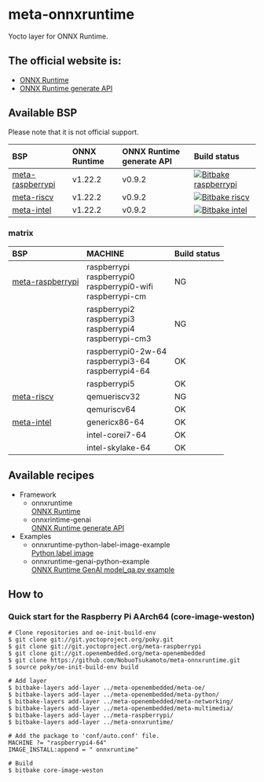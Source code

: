 # meta-onnxruntime

Yocto layer for ONNX Runtime.

## The official website is:
- [ONNX Runtime](https://onnxruntime.ai/)
- [ONNX Runtime generate API](https://onnxruntime.ai/docs/genai/)


## Available BSP

Please note that it is not official support.

| BSP | ONNX Runtime | ONNX Runtime generate API |Build status |
| :-- | :-- | :-- | :-- |
| [meta-raspberrypi](https://github.com/agherzan/meta-raspberrypi) | v1.22.2 | v0.9.2 |[![Bitbake raspberrypi](https://github.com/NobuoTsukamoto/meta-onnxruntime/actions/workflows/build_rpi.yml/badge.svg?branch=main)](https://github.com/NobuoTsukamoto/meta-onnxruntime/actions/workflows/build_rpi.yml) |
| [meta-riscv](https://github.com/riscv/meta-riscv) | v1.22.2 | v0.9.2 | [![Bitbake riscv](https://github.com/NobuoTsukamoto/meta-onnxruntime/actions/workflows/build_riscv.yml/badge.svg?branch=main)](https://github.com/NobuoTsukamoto/meta-onnxruntime/actions/workflows/build_riscv.yml) |
| [meta-intel](https://github.com/YoeDistro/meta-intel) | v1.22.2 | v0.9.2 |[![Bitbake intel](https://github.com/NobuoTsukamoto/meta-onnxruntime/actions/workflows/build_intel.yml/badge.svg?branch=main)](https://github.com/NobuoTsukamoto/meta-onnxruntime/actions/workflows/build_intel.yml) |

### matrix

| BSP | MACHINE | Build status |
| :-- | :------ | :----------- |
| [meta-raspberrypi](https://github.com/agherzan/meta-raspberrypi) | raspberrypi<br>raspberrypi0<br>raspberrypi0-wifi<br> raspberrypi-cm | NG |
|  | raspberrypi2<br>raspberrypi3<br>raspberrypi4<br>raspberrypi-cm3 | NG |
|  | raspberrypi0-2w-64<br>raspberrypi3-64<br>raspberrypi4-64 | OK  |
|  | raspberrypi5 | OK |
| [meta-riscv](https://github.com/riscv/meta-riscv) | qemueriscv32 | NG |
|  | qemuriscv64 | OK |
| [meta-intel](https://github.com/YoeDistro/meta-intel) | genericx86-64 | OK |
|  | intel-corei7-64 | OK |
|  |  intel-skylake-64 | OK |

## Available recipes
- Framework
    - onnxruntime  
      [ONNX Runtime](recipes-framework/onnxruntime/onnxruntime_1.22.2.bb)
    - onnxrintime-genai  
      [ONNX Runtime generate API](recipes-framework/onnxruntime-genai/onnxruntime-genai_0.9.2.bb)
- Examples
    - onnxruntime-python-label-image-example  
      [Python label image](recipes-examples/onnxruntime/onnxruntime-python-label-image-example.bb)
    - onnxruntime-genai-python-example  
      [ONNX Runtime GenAI model_qa.py example](recipes-examples/onnxruntime-genai/onnxruntime-genai-python-example.bb)

## How to

### Quick start for the Raspberry Pi AArch64 (core-image-weston)

```
# Clone repositories and oe-init-build-env
$ git clone git://git.yoctoproject.org/poky.git
$ git clone git://git.yoctoproject.org/meta-raspberrypi
$ git clone git://git.openembedded.org/meta-openembedded
$ git clone https://github.com/NobuoTsukamoto/meta-onnxruntime.git
$ source poky/oe-init-build-env build

# Add layer
$ bitbake-layers add-layer ../meta-openembedded/meta-oe/
$ bitbake-layers add-layer ../meta-openembedded/meta-python/
$ bitbake-layers add-layer ../meta-openembedded/meta-networking/
$ bitbake-layers add-layer ../meta-openembedded/meta-multimedia/
$ bitbake-layers add-layer ../meta-raspberrypi/
$ bitbake-layers add-layer ../meta-onnxruntime/

# Add the package to 'conf/auto.conf' file. 
MACHINE ?= "raspberrypi4-64"
IMAGE_INSTALL:append = " onnxruntime"

# Build
$ bitbake core-image-weston
```
